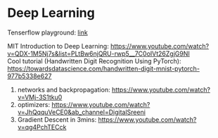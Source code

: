 # Deep Learning

Tenserflow playground: [link](https://playground.tensorflow.org/#activation=tanh&batchSize=10&dataset=circle&regDataset=reg-plane&learningRate=0.03&regularizationRate=0&noise=0&networkShape=4,2&seed=0.92800&showTestData=false&discretize=false&percTrainData=50&x=true&y=true&xTimesY=false&xSquared=false&ySquared=false&cosX=false&sinX=false&cosY=false&sinY=false&collectStats=false&problem=classification&initZero=false&hideText=false)

MIT Introduction to Deep Learning: https://www.youtube.com/watch?v=QDX-1M5Nj7s&list=PLtBw6njQRU-rwp5__7C0oIVt26ZgjG9NI <br>
Cool tutorial (Handwritten Digit Recognition Using PyTorch): https://towardsdatascience.com/handwritten-digit-mnist-pytorch-977b5338e627

1. networks and backpropagation: https://www.youtube.com/watch?v=VMj-3S1tku0
2. optimizers: https://www.youtube.com/watch?v=JhQqquVeCE0&ab_channel=DigitalSreeni
3. Gradient Descent in 3mins: https://www.youtube.com/watch?v=qg4PchTECck

